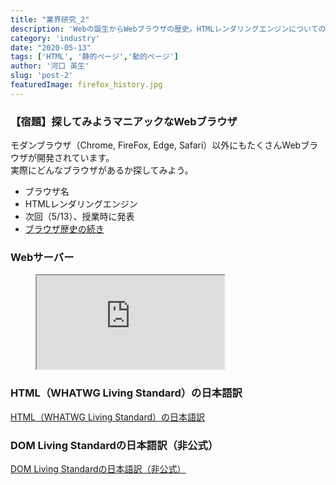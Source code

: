 ```yaml
---
title: "業界研究_2"
description: 'Webの誕生からWebブラウザの歴史。HTMLレンダリングエンジンについての解説をします。'
category: 'industry'
date: "2020-05-13"
tags: ['HTML', '静的ページ','動的ページ']
author: '河口 英生'
slug: 'post-2'
featuredImage: firefox_history.jpg
---
```

<h3 class="title is-5" >【宿題】探してみようマニアックなWebブラウザ</h3>
<p>モダンブラウザ（Chrome, FireFox, Edge, Safari）以外にもたくさんWebブラウザが開発されています。<br>
実際にどんなブラウザがあるか探してみよう。</p>

+ ブラウザ名
+ HTMLレンダリングエンジン
+ 次回（5/13）、授業時に発表
+ [ブラウザ歴史の続き](./post-1)

<h3 class="title is-5">Webサーバー</h3>
<figure class="is-fullwidth slide">
  <iframe src="https://drive.google.com/file/d/1lznvPrsxaoL7XDeue_ZV22RO0ZIXQasM/preview"></iframe>
</figure>

<h3 class="title is-5">HTML（WHATWG Living Standard）の日本語訳</h3>

[HTML（WHATWG Living Standard）の日本語訳](https://momdo.github.io/html/)

<h3 class="title is-5">DOM Living Standardの日本語訳（非公式）</h3>

[DOM Living Standardの日本語訳（非公式）](https://triple-underscore.github.io/DOM4-ja.html)
